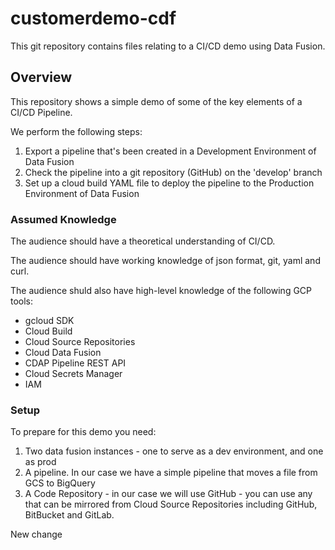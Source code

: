 # customerdemo-cdf

This git repository contains files relating to a CI/CD demo using Data Fusion.

## Overview 
This repository shows a simple demo of some of the key elements of a CI/CD Pipeline. 

We perform the following steps:
1. Export a pipeline that's been created in a Development Environment of Data Fusion
2. Check the pipeline into a git repository (GitHub) on the 'develop' branch
3. Set up a cloud build YAML file to deploy the pipeline to the Production Environment of Data Fusion

### Assumed Knowledge
The audience should have a theoretical understanding of CI/CD. 

The audience should have working knowledge of json format, git, yaml and curl. 

The audience shuld also have high-level knowledge of the following GCP tools:
* gcloud SDK
* Cloud Build
* Cloud Source Repositories
* Cloud Data Fusion
* CDAP Pipeline REST API
* Cloud Secrets Manager
* IAM


### Setup
To prepare for this demo you need:
1. Two data fusion instances - one to serve as a dev environment, and one as prod
2. A pipeline. In our case we have a simple pipeline that moves a file from GCS to BigQuery
3. A Code Repository - in our case we will use GitHub - you can use any that can be mirrored from Cloud Source Repositories including GitHub, BitBucket and GitLab. 

New change